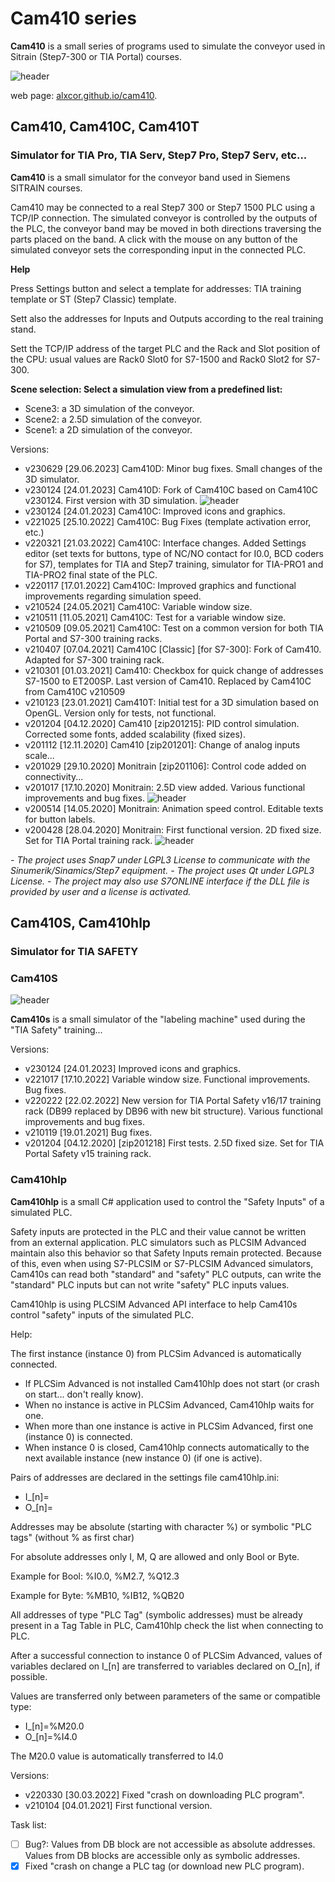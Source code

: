 # Cam410 series

**Cam410** is a small series of programs used to simulate the conveyor used in Sitrain (Step7-300 or TIA Portal) courses.

![header](/docs/images/header.png)

web page:  [alxcor.github.io/cam410](https://alxcor.github.io/cam410).

## Cam410, Cam410C, Cam410T
### Simulator for TIA Pro, TIA Serv, Step7 Pro, Step7 Serv, etc...

**Cam410** is a small simulator for the conveyor band used in Siemens SITRAIN courses.

Cam410 may be connected to a real Step7 300 or Step7 1500 PLC using a TCP/IP connection.
The simulated conveyor is controlled by the outputs of the PLC, the conveyor band may be moved in both directions traversing the parts placed on the band.
A click with the mouse on any button of the simulated conveyor sets the corresponding input in the connected PLC.

**Help**

Press Settings button and select a template for addresses: TIA training template or ST (Step7 Classic) template.

Sett also the addresses for Inputs and Outputs according to the real training stand.

Sett the TCP/IP address of the target PLC and the Rack and Slot position of the CPU: usual values are Rack0 Slot0 for S7-1500 and Rack0 Slot2 for S7-300.

**Scene selection: Select a simulation view from a predefined list:**

- Scene3: a 3D simulation of the conveyor.
- Scene2: a 2.5D simulation of the conveyor.
- Scene1: a 2D simulation of the conveyor.


Versions:
- v230629 [29.06.2023] Cam410D: Minor bug fixes. Small changes of the 3D simulator.
- v230124 [24.01.2023] Cam410D: Fork of Cam410C based on Cam410C v230124. First version with 3D simulation.
![header](/docs/images/cam410_30.png)
- v230124 [24.01.2023] Cam410C: Improved icons and graphics.
- v221025 [25.10.2022] Cam410C: Bug Fixes (template activation error, etc.)
- v220321 [21.03.2022] Cam410C: Interface changes. Added Settings editor (set texts for buttons, type of NC/NO contact for I0.0, BCD coders for S7), templates for TIA and Step7 training, simulator for TIA-PRO1 and TIA-PRO2 final state of the PLC.
- v220117 [17.01.2022] Cam410C: Improved graphics and functional improvements regarding simulation speed.
- v210524 [24.05.2021] Cam410C: Variable window size.
- v210511 [11.05.2021] Cam410C: Test for a variable window size.
- v210509 [09.05.2021] Cam410C: Test on a common version for both TIA Portal and S7-300 training racks.
- v210407 [07.04.2021] Cam410C [Classic] [for S7-300]: Fork of Cam410. Adapted for S7-300 training rack.
- v210301 [01.03.2021] Cam410: Checkbox for quick change of addresses S7-1500 to ET200SP. Last version of Cam410. Replaced by Cam410C from Cam410C v210509
- v210123 [23.01.2021] Cam410T: Initial test for a 3D simulation based on OpenGL. Version only for tests, not functional.
- v201204 [04.12.2020] Cam410 [zip201215]: PID control simulation. Corrected some fonts, added scalability (fixed sizes).
- v201112 [12.11.2020] Cam410 [zip201201]: Change of analog inputs scale...
- v201029 [29.10.2020] Monitrain [zip201106]: Control code added on connectivity...
- v201017 [17.10.2020] Monitrain: 2.5D view added. Various functional improvements and bug fixes.
![header](/docs/images/cam410_25.png)
- v200514 [14.05.2020] Monitrain: Animation speed control. Editable texts for button labels.
- v200428 [28.04.2020] Monitrain: First functional version. 2D fixed size. Set for TIA Portal training rack.
![header](/docs/images/cam410_20.png)


*- The project uses Snap7 under LGPL3 License to communicate with the Sinumerik/Sinamics/Step7 equipment.*
*- The project uses Qt under LGPL3 License.*
*- The project may also use S7ONLINE interface if the DLL file is provided by user and a license is activated.*


## Cam410S, Cam410hlp
### Simulator for TIA SAFETY

### Cam410S
![header](/docs/images/cam410s_20.png)

**Cam410s** is a small simulator of the "labeling machine" used during the "TIA Safety" training...

Versions:
- v230124 [24.01.2023] Improved icons and graphics.
- v221017 [17.10.2022] Variable window size. Functional improvements. Bug fixes.
- v220222 [22.02.2022] New version for TIA Portal Safety v16/17 training rack (DB99 replaced by DB96 with new bit structure). Various functional improvements and bug fixes.
- v210119 [19.01.2021] Bug fixes.
- v201204 [04.12.2020] [zip201218] First tests. 2.5D fixed size. Set for TIA Portal Safety v15 training rack.


### Cam410hlp
**Cam410hlp** is a small C# application used to control the "Safety Inputs" of a simulated PLC.

Safety inputs are protected in the PLC and their value cannot be written from an external application.
PLC simulators such as PLCSIM Advanced maintain also this behavior so that Safety Inputs remain protected.
Because of this, even when using S7-PLCSIM or S7-PLCSIM Advanced simulators, Cam410s can read both "standard" and "safety" PLC outputs, can write the "standard" PLC inputs but can not write "safety" PLC inputs values.

Cam410hlp is using PLCSIM Advanced API interface to help Cam410s control "safety" inputs of the simulated PLC.

Help:

The first instance (instance 0) from PLCSim Advanced is automatically connected.
- If PLCSim Advanced is not installed Cam410hlp does not start (or crash on start... don't really know).
- When no instance is active in PLCSim Advanced, Cam410hlp waits for one.
- When more than one instance is active in PLCSim Advanced, first one (instance 0) is connected.
- When instance 0 is closed, Cam410hlp connects automatically to the next available instance (new instance 0) (if one is active).

Pairs of addresses are declared in the settings file cam410hlp.ini:
-  I_[n]=
-  O_[n]=

  Addresses may be absolute (starting with character %) or symbolic "PLC tags" (without % as first char)

  For absolute addresses only I, M, Q are allowed and only Bool or Byte.

  Example for Bool: %I0.0, %M2.7, %Q12.3

  Example for Byte: %MB10, %IB12, %QB20

  All addresses of type "PLC Tag" (symbolic addresses) must be already present in a Tag Table in PLC, Cam410hlp check the list when connecting to PLC.

After a successful connection to instance 0 of PLCSim Advanced, values of variables declared on I_[n] are transferred to variables declared on O_[n], if possible.

  Values are transferred only between parameters of the same or compatible type:

-  I_[n]=%M20.0
-  O_[n]=%I4.0

  The M20.0 value is automatically transferred to I4.0

Versions:
- v220330 [30.03.2022] Fixed "crash on downloading PLC program".
- v210104 [04.01.2021] First functional version.

Task list:
- [ ] Bug?: Values from DB block are not accessible as absolute addresses. Values from DB blocks are accessible only as symbolic addresses.
- [x] Fixed "crash on change a PLC tag (or download new PLC program).
